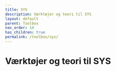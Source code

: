 ```yaml
---
title: SYS
description: Værktøjer og teori til SYS
layout: default
parent: Toolbox
nav_order: 14
has_children: true
permalink: /toolbox/sys/
---
```


# Værktøjer og teori til SYS
